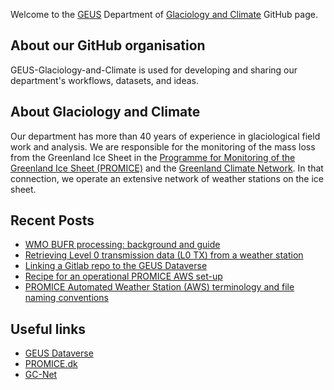 Welcome to the [GEUS](http://GEUS.dk) Department of [Glaciology and Climate](https://www.geus.dk/natur-og-klima/indlandsisen) GitHub page.

## About our GitHub organisation

GEUS-Glaciology-and-Climate is used for developing and sharing our department's workflows, datasets, and ideas.

## About Glaciology and Climate

Our department has more than 40 years of experience in glaciological field work and analysis. We are responsible for the monitoring of the mass loss from the Greenland Ice Sheet in the [Programme for Monitoring of the Greenland Ice Sheet (PROMICE)](https://promice.dk/) and the [Greenland Climate Network]([http://cires1.colorado.edu/steffen/gcnet/). In that connection, we operate an extensive network of weather stations on the ice sheet.

## Recent Posts
<!-- BLOG-POST-LIST:START -->
- [WMO BUFR processing: background and guide](https://geus-glaciology-and-climate.github.io/guides/wmo-bufr-processing/)
- [Retrieving Level 0 transmission data &lpar;L0 TX&rpar; from a weather station](https://geus-glaciology-and-climate.github.io/documentation/retrieving-tx-messages/)
- [Linking a Gitlab repo to the GEUS Dataverse](https://geus-glaciology-and-climate.github.io/guides/linking-a-gitlab-repo-to-the-geus-dataverse/)
- [Recipe for an operational PROMICE AWS set-up](https://geus-glaciology-and-climate.github.io/documentation/recipe-for-operational-aws-set-up/)
- [PROMICE Automated Weather Station &lpar;AWS&rpar; terminology and file naming conventions](https://geus-glaciology-and-climate.github.io/documentation/promice-aws-terminology/)
<!-- BLOG-POST-LIST:END -->

## Useful links
- [GEUS Dataverse](https://dataverse.geus.dk/)
- [PROMICE.dk](https://promice.dk/)
- [GC-Net](http://cires1.colorado.edu/steffen/gcnet/)
